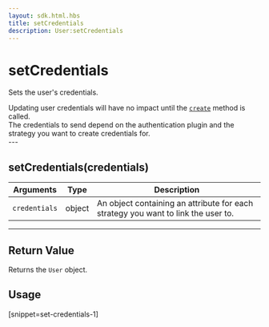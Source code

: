 ```yaml
---
layout: sdk.html.hbs
title: setCredentials
description: User:setCredentials
---
```


# setCredentials

Sets the user's credentials.

<div class="alert alert-info">
  Updating user credentials will have no impact until the <a href="/sdk-reference/android/3/user/create"><code>create</code></a> method is called.<br />
  The credentials to send depend on the authentication plugin and the strategy you want to create credentials for.
</div>
---

## setCredentials(credentials)

| Arguments     | Type   | Description                                                                       |
| ------------- | ------ | --------------------------------------------------------------------------------- |
| `credentials` | object | An object containing an attribute for each strategy you want to link the user to. |

---

## Return Value

Returns the `User` object.

## Usage

[snippet=set-credentials-1]
